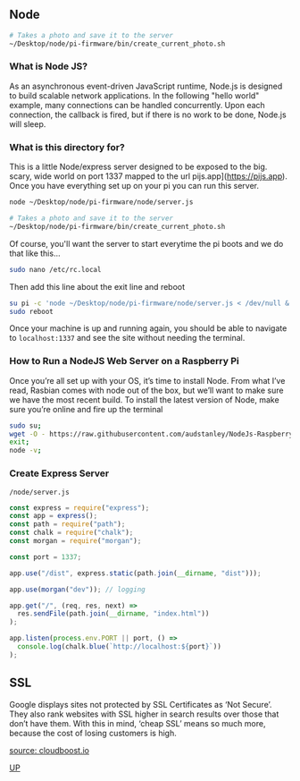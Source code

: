 ## Node

```bash
# Takes a photo and save it to the server
~/Desktop/node/pi-firmware/bin/create_current_photo.sh
```

### What is Node JS?

As an asynchronous event-driven JavaScript runtime, Node.js is designed to build scalable network applications. In the following "hello world" example, many connections can be handled concurrently. Upon each connection, the callback is fired, but if there is no work to be done, Node.js will sleep.

### What is this directory for?

This is a little Node/express server designed to be exposed to the big. scary, wide world on port 1337 mapped to the url pijs.app](https://pijs.app). Once you have everything set up on your pi you can run this server.

```bash
node ~/Desktop/node/pi-firmware/node/server.js

# Takes a photo and save it to the server
~/Desktop/node/pi-firmware/bin/create_current_photo.sh
```

Of course, you'll want the server to start everytime the pi boots and we do that like this...

```bash
sudo nano /etc/rc.local
```

Then add this line about the exit line and reboot

```bash
su pi -c 'node ~/Desktop/node/pi-firmware/node/server.js < /dev/null &'
sudo reboot
```

Once your machine is up and running again, you should be able to navigate to `localhost:1337` and see the site without needing the terminal.

### How to Run a NodeJS Web Server on a Raspberry Pi

Once you’re all set up with your OS, it’s time to install Node.
From what I’ve read, Rasbian comes with node out of the box,
but we’ll want to make sure we have the most recent build.
To install the latest version of Node, make sure you’re
online and fire up the terminal

```bash
sudo su;
wget -O - https://raw.githubusercontent.com/audstanley/NodeJs-Raspberry-Pi/master/Install-Node.sh | bash;
exit;
node -v;
```

### Create Express Server

`/node/server.js`

```javascript
const express = require("express");
const app = express();
const path = require("path");
const chalk = require("chalk");
const morgan = require("morgan");

const port = 1337;

app.use("/dist", express.static(path.join(__dirname, "dist")));

app.use(morgan("dev")); // logging

app.get("/", (req, res, next) =>
  res.sendFile(path.join(__dirname, "index.html"))
);

app.listen(process.env.PORT || port, () =>
  console.log(chalk.blue(`http://localhost:${port}`))
);
```

## SSL

Google displays sites not protected by SSL Certificates as ‘Not Secure’. They also rank websites with SSL higher in search results over those that don’t have them. With this in mind, ‘cheap SSL’ means so much more, because the cost of losing customers is high.

[source: cloudboost.io](https://blog.cloudboost.io/how-to-run-a-nodejs-web-server-on-a-raspberry-pi-for-development-3ef9ac0fc02c)

[UP](../)
